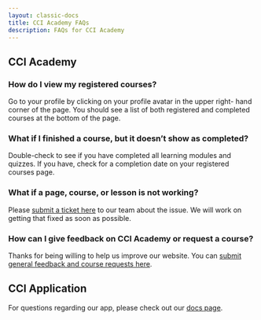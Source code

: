 ```yaml
---
layout: classic-docs
title: CCI Academy FAQs
description: FAQs for CCI Academy
---
```


## CCI Academy

### How do I view my registered courses?

Go to your profile by clicking on your profile avatar in the upper right- hand corner of the page. You should see a list of both registered and completed courses at the bottom of the page.

### What if I finished a course, but it doesn’t show as completed?

Double-check to see if you have completed all learning modules and quizzes. If you have, check for a completion date on your registered courses page.

### What if a page, course, or lesson is not working?

Please [submit a ticket here](https://www.surveymonkey.com/r/ccibug) to our team about the issue. We will work on getting that fixed as soon as possible.

### How can I give feedback on CCI Academy or request a course?

Thanks for being willing to help us improve our website. You can [submit general feedback and course requests here](https://www.surveymonkey.com/r/DZ5ML9S).

## CCI Application

For questions regarding our app, please check out our [docs page]({{site.baseurl}}/2.0/faq/).
